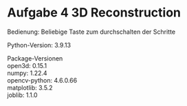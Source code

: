 # Aufgabe 4 3D Reconstruction

Bedienung: Beliebige Taste zum durchschalten der Schritte  

Python-Version: 3.9.13  
  
Package-Versionen  
open3d: 0.15.1   
numpy: 1.22.4  
opencv-python: 4.6.0.66  
matplotlib: 3.5.2  
joblib: 1.1.0
